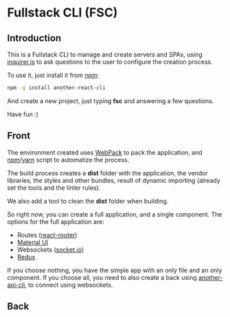 # Fullstack CLI (FSC)

## Introduction

This is a Fullstack CLI to manage and create servers and SPAs, using  [inquirer.js](https://github.com/SBoudrias/Inquirer.js/) to ask questions to the user to configure the creation process.

To use it, just install it from [npm](https://www.npmjs.com/package/another-react-cli):

```bash
npm -g install another-react-cli
```

And create a new project, just typing __fsc__ and answering a few questions.

Have fun :)

## Front

The environment created uses [WebPack](https://webpack.github.io/) to pack the application, and [npm](https://www.npmjs.com/)/[yarn](https://yarnpkg.com/en/) script to automatize the process.

The build process creates a __dist__ folder with the application, the vendor libraries, the styles and other bundles, result of dynamic importing (already set the tools and the linter rules).

We also add a tool to clean the __dist__ folder when building.

So right now, you can create a full application, and a single component. The options for the full application are:

*   Routes ([react-router](https://reacttraining.com/react-router/))
*   [Material UI](http://www.material-ui.com)
*   Websockets ([socket.io](https://socket.io/))
*   [Redux](https://github.com/reactjs/redux)

If you choose nothing, you have the simple app with an only file and an only component. If you choose all, you need to also create a back using [another-api-cli](https://www.npmjs.com/package/another-api-cli), to connect using websockets.

## Back
